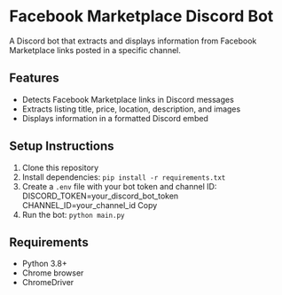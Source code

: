 # Facebook Marketplace Discord Bot

A Discord bot that extracts and displays information from Facebook Marketplace links posted in a specific channel.

## Features
- Detects Facebook Marketplace links in Discord messages
- Extracts listing title, price, location, description, and images
- Displays information in a formatted Discord embed

## Setup Instructions

1. Clone this repository
2. Install dependencies: `pip install -r requirements.txt`
3. Create a `.env` file with your bot token and channel ID:
DISCORD_TOKEN=your_discord_bot_token
CHANNEL_ID=your_channel_id
Copy
4. Run the bot: `python main.py`

## Requirements
- Python 3.8+
- Chrome browser
- ChromeDriver
